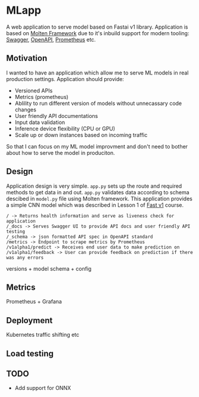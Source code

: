 # MLapp

A web application to serve model based on Fastai v1 library. Application is based on [Molten Framework](https://moltenframework.com/) due to it's inbuild support for modern tooling: [Swagger](https://swagger.io/), [OpenAPI](https://www.openapis.org/), [Prometheus](https://prometheus.io/) etc.

## Motivation

I wanted to have an application which allow me to serve ML models in real production settings. Application should provide:

* Versioned APIs
* Metrics (prometheus)
* Ablility to run different version of models without unnecassary code changes
* User friendly API documentations
* Input data validation
* Inference device flexibility (CPU or GPU)
* Scale up or down instances based on incoming traffic

So that I can focus on my ML model improvment and don't need to bother about how to serve the model in produciton.

## Design

Application design is very simple. `app.py` sets up the route and required methods to get data in and out. `app.py` validates data according to schema descibed in `model.py` file using Molten framework. This application provides a simple CNN model which was described in Lesson 1 of [Fast v1](https://github.com/fastai/fastai/) course.

```
/ -> Returns health information and serve as liveness check for application
/_docs -> Serves Swagger UI to provide API docs and user friendly API testing
/_schema -> json formatted API spec in OpenAPI standard
/metrics -> Endpoint to scrape metrics by Prometheus
/v1alpha1/predict -> Receives end user data to make prediction on
/v1alpha1/feedback -> User can provide feedback on prediction if there was any errors
```

versions + model schema + config

## Metrics

Prometheus + Grafana

## Deployment

Kubernetes
traffic shifting etc

## Load testing

## TODO

* Add support for ONNX